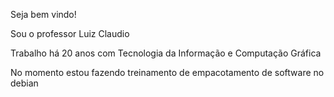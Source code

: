 Seja bem vindo!

Sou o professor Luiz Claudio

Trabalho há 20 anos com Tecnologia da Informação e Computação Gráfica

No momento estou fazendo treinamento de empacotamento de software no debian

